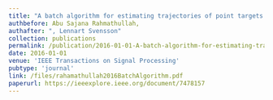 ```yaml
---
title: "A batch algorithm for estimating trajectories of point targets using expectation maximization"
authbefore: Abu Sajana Rahmathullah, 
authafter: ", Lennart Svensson"
collection: publications
permalink: /publication/2016-01-01-A-batch-algorithm-for-estimating-trajectories-of-point-targets-using-expectation-maximization
date: 2016-01-01
venue: 'IEEE Transactions on Signal Processing'
pubtype: 'journal'
link: /files/rahamathullah2016BatchAlgorithm.pdf
paperurl: https://ieeexplore.ieee.org/document/7478157
---
```

